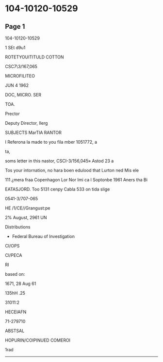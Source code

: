 # 104-10120-10529

## Page 1

104-10120-10529

1 SEt d9u1

ROTETYOUITITULD COTTON

CSC7\3/167,065

MICROFILITEO

JUN 4 1962

DOC, MICRO. SER

TOA.

Prector

Deputy Director, Ilerg

SUBJECTS MarTIA RANTOR

I Referona la made to you fila mber 1051772, a

ta,

soms letter in this nastor, CSCI-3/156,045» Astod 23 a

Tos your intornation, no hara boen edulood that Lurton ned Mis ele

111 ¿mera fraa Copenhagon Lor Nor Imi ca l Soptonbe 1961 Aners tha Bi

EATASJORD. Too 5131 cenpy Cabla 533 on tida slige

0541-3/707-065

HE /1/CE//Grangust:pe

2% August, 2961 UN

Distributions

- Federal Bureau of Investigation

CI/OPS

CI/PECA

RI

based on:

1671, 28 Aug 61

135hH .25

31011:2

HECEIAFN

71-279710

ABSTSAL

HOPURIN/COIPINUED COMEROI

1rad

---

